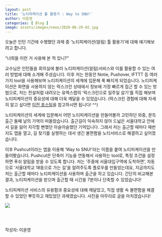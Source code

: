 ```yaml
---
layout: post
title: '노티피케이션 툴 활용기 : Way to SNU!'
author: 이윤영
categories: [ Blog ]
image: assets/images/news/2020-06-29-02.jpg
---
```

오늘은 인턴 기간에 수행했던 과제 중 ‘노티피케이션(알림) 툴 활용기’에 대해 얘기해보려고 합니다.

“너희들 이런 거 사용해 본 적 있니?”

교수님은 인턴들을 회의실에 불러 노티피케이션(알림)서비스와 이를 활용할 수 있는 여러 방법에 대해 소개해 주셨습니다. 이후 저는 한동안 Notie, Pushover, IFTTT 등 여러 가지 tool을 사용해보며 노티피케이션의 세계에 입문해 푹 빠지게 되었습니다. 노티피케이션은 화면을 사용하지 않는 락스크린 상태에서 정보에 가장 빠르게 접근 할 수 있는 방법으로, 저는 전설처럼 내려오는 유엑스랩의 ‘락스크린으로 일주일 살기’를 직접 해보며 노티피케이션의 중요성에 대해 더욱 깨달을 수 있었습니다. (락스크린 경험에 대해 자세히 알고 싶다면 [이전 포스팅](https://ux.snu.ac.kr/2020/01/08/zerodepth.html)을 참고하시면 됩니다! ^^)

노티피케이션의 세계에 입문해서 어떤 노티피케이션을 만들어볼까 고민하던 와중, 문득 출근 둘째 날의 기억이 떠올랐습니다. 출근길이 익숙하지 않아 드넓은 서울대학교 안에서 길을 잃어 지각할 뻔했던 아슬아슬했던 기억입니다. 그래서 저는 출근할 때마다 매번 지도 앱을 열고, 길 찾기를 실행하는 데서 생긴 불편함을 노티서비스로 해결하고 싶어졌습니다.

이후 Pushcut이라는 앱을 이용해 ‘Way to SNU!’라는 이름을 붙여 노티피케이션을 만들어봤습니다. Pushcut은 단축어 기능을 연동해서 사용하는 tool로, 특정 조건을 설정하면 푸쉬 알림을 받을 수 있도록 합니다. 저는 ‘주중에 서울대입구역에 도착하면’, 자동으로 ‘서울대학교 18동으로 가는 길’을 알려주도록 플로우를 만들었는데요, 지금까지도 저는 출근할 때마다 노티피케이션을 사용하며 출근을 하고 있습니다. 간단히 비교해본 결과, 노티피케이션을 받으며 출근할 때 시간을 7분이나 단축할 수 있었습니다!

노티피케이션 서비스의 유용함과 중요성에 대해 깨달았고, 직접 생활 속 불편함을 해결할 수 있었던 뿌듯하고 재밌었던 과제였습니다. 사진을 마무리로 글을 마치겠습니다!

<img src="{{site.baseurl}}/assets/images/news/2020-06-29-02.jpg">

<br><br>

작성자: 이윤영 <br>